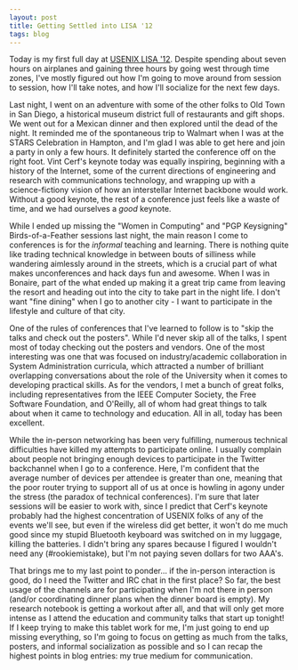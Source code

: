 ```yaml
---
layout: post
title: Getting Settled into LISA '12
tags: blog
---
```


Today is my first full day at <a href="https://www.usenix.org/conference/lisa12">USENIX LISA '12</a>. Despite spending about seven hours on airplanes and gaining three hours by going west through time zones, I've mostly figured out how I'm going to move around from session to session, how I'll take notes, and how I'll socialize for the next few days.

Last night, I went on an adventure with some of the other folks to Old Town in San Diego, a historical museum district full of restaurants and gift shops. We went out for a Mexican dinner and then explored until the dead of the night. It reminded me of the spontaneous trip to Walmart when I was at the STARS Celebration in Hampton, and I'm glad I was able to get here and join a party in only a few hours. It definitely started the conference off on the right foot. Vint Cerf's keynote today was equally inspiring, beginning with a history of the Internet, some of the current directions of engineering and research with communications technology, and wrapping up with a science-fictiony vision of how an interstellar Internet backbone would work. Without a good keynote, the rest of a conference just feels like a waste of time, and we had ourselves a <em>good</em> keynote.

While I ended up missing the "Women in Computing" and "PGP Keysigning" Birds-of-a-Feather sessions last night, the main reason I come to conferences is for the <em>informal</em> teaching and learning. There is nothing quite like trading technical knowledge in between bouts of silliness while wandering aimlessly around in the streets, which is a crucial part of what makes unconferences and hack days fun and awesome. When I was in Bonaire, part of the what ended up making it a great trip came from leaving the resort and heading out into the city to take part in the night life. I don't want "fine dining" when I go to another city - I want to participate in the lifestyle and culture of that city.

One of the rules of conferences that I've learned to follow is to "skip the talks and check out the posters". While I'd never skip all of the talks, I spent most of today checking out the posters and vendors. One of the most interesting was one that was focused on industry/academic collaboration in System Administration curricula, which attracted a number of brilliant overlapping conversations about the role of the University when it comes to developing practical skills. As for the vendors, I met a bunch of great folks, including representatives from the IEEE Computer Society, the Free Software Foundation, and O'Reilly, all of whom had great things to talk about when it came to technology and education. All in all, today has been excellent.

While the in-person networking has been very fulfilling, numerous technical difficulties have killed my attempts to participate online. I usually complain about people not bringing enough devices to participate in the Twitter backchannel when I go to a conference. Here, I'm confident that the average number of devices per attendee is greater than one, meaning that the poor router trying to support all of us at once is howling in agony under the stress (the paradox of technical conferences). I'm sure that later sessions will be easier to work with, since I predict that Cerf's keynote probably had the highest concentration of USENIX folks of any of the events we'll see, but even if the wireless did get better, it won't do me much good since my stupid Bluetooth keyboard was switched on in my luggage, killing the batteries. I didn't bring any spares because I figured I wouldn't need any (#rookiemistake), but I'm not paying seven dollars for two AAA's.

That brings me to my last point to ponder... if the in-person interaction is good, do I need the Twitter and IRC chat in the first place? So far, the best usage of the channels are for participating when I'm not there in person (and/or coordinating dinner plans when the dinner board is empty). My research notebook is getting a workout after all, and that will only get more intense as I attend the education and community talks that start up tonight! If I keep trying to make this tablet work for me, I'm just going to end up missing everything, so I'm going to focus on getting as much from the talks, posters, and informal socialization as possible and so I can recap the highest points in blog entries: my true medium for communication.
